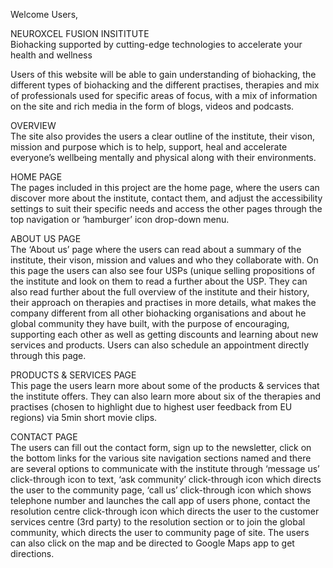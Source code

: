
Welcome Users,

NEUROXCEL FUSION INSITITUTE </br>
Biohacking supported by cutting-edge technologies to accelerate your health and wellness</br>

Users of this website will be able to gain understanding of biohacking, the different types of biohacking and the different practises, therapies and mix of professionals used for specific areas of focus, with a mix of information on the site and rich media in the form of blogs, videos and podcasts.

OVERVIEW</br>
The site also provides the users a clear outline of the institute, their vison, mission and purpose which is to help, support, heal and accelerate everyone’s wellbeing mentally and physical along with their environments.

HOME PAGE</br>
The pages included in this project are the home page, where the users can discover more about the institute, contact them, and adjust the accessibility settings to suit their specific needs and access the other pages through the top navigation or ‘hamburger’ icon drop-down menu.

ABOUT US PAGE</br>
The ‘About us’ page where the users can read about a summary of the institute, their vison, mission and values and who they collaborate with. On this page the users can also see four USPs (unique selling propositions of the institute and look on them to read a further about the USP.
They can also read further about the full overview of the institute and their history, their approach on therapies and practises in more details, what makes the company different from all other biohacking organisations and about he global community they have built, with the purpose of encouraging, supporting each other as well as getting discounts and learning about new services and products.
Users can also schedule an appointment directly through this page.

PRODUCTS & SERVICES PAGE</br>
This page the users learn more about some of the products & services that the institute offers. They can also learn more about six of the therapies and practises (chosen to highlight due to highest user feedback from EU regions) via 5min short movie clips.

CONTACT PAGE</br>
The users can fill out the contact form, sign up to the newsletter, click on the bottom links for the various site navigation sections named and there are several options to communicate with the institute through ‘message us’ click-through icon to text, ‘ask community’ click-through icon which directs the user to the community page, ‘call us’ click-through icon which shows telephone number and launches the call app of users phone, contact the resolution centre click-through icon which directs the user to the customer services centre (3rd party) to the resolution section or to join the global community, which directs the user to community page of site.
The users can also click on the map and be directed to Google Maps app to get directions.
